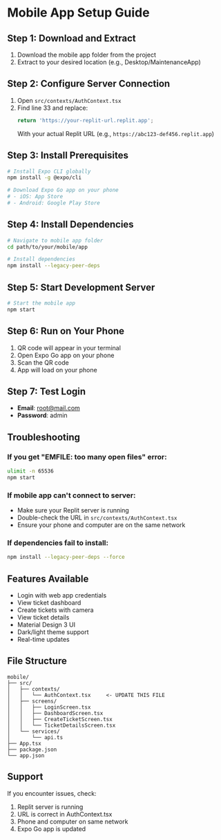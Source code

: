 # Mobile App Setup Guide

## Step 1: Download and Extract
1. Download the mobile app folder from the project
2. Extract to your desired location (e.g., Desktop/MaintenanceApp)

## Step 2: Configure Server Connection
1. Open `src/contexts/AuthContext.tsx`
2. Find line 33 and replace:
   ```typescript
   return 'https://your-replit-url.replit.app';
   ```
   With your actual Replit URL (e.g., `https://abc123-def456.replit.app`)

## Step 3: Install Prerequisites
```bash
# Install Expo CLI globally
npm install -g @expo/cli

# Download Expo Go app on your phone
# - iOS: App Store
# - Android: Google Play Store
```

## Step 4: Install Dependencies
```bash
# Navigate to mobile app folder
cd path/to/your/mobile/app

# Install dependencies
npm install --legacy-peer-deps
```

## Step 5: Start Development Server
```bash
# Start the mobile app
npm start
```

## Step 6: Run on Your Phone
1. QR code will appear in your terminal
2. Open Expo Go app on your phone
3. Scan the QR code
4. App will load on your phone

## Step 7: Test Login
- **Email**: root@mail.com
- **Password**: admin

## Troubleshooting

### If you get "EMFILE: too many open files" error:
```bash
ulimit -n 65536
npm start
```

### If mobile app can't connect to server:
- Make sure your Replit server is running
- Double-check the URL in `src/contexts/AuthContext.tsx`
- Ensure your phone and computer are on the same network

### If dependencies fail to install:
```bash
npm install --legacy-peer-deps --force
```

## Features Available
- Login with web app credentials
- View ticket dashboard
- Create tickets with camera
- View ticket details
- Material Design 3 UI
- Dark/light theme support
- Real-time updates

## File Structure
```
mobile/
├── src/
│   ├── contexts/
│   │   └── AuthContext.tsx     <- UPDATE THIS FILE
│   ├── screens/
│   │   ├── LoginScreen.tsx
│   │   ├── DashboardScreen.tsx
│   │   ├── CreateTicketScreen.tsx
│   │   └── TicketDetailsScreen.tsx
│   └── services/
│       └── api.ts
├── App.tsx
├── package.json
└── app.json
```

## Support
If you encounter issues, check:
1. Replit server is running
2. URL is correct in AuthContext.tsx
3. Phone and computer on same network
4. Expo Go app is updated